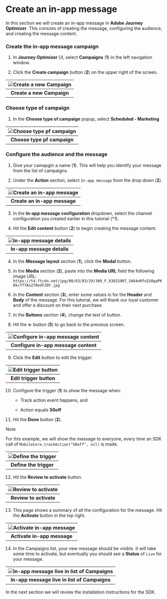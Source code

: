 # Create an in-app message

 In this section we will create an in-app message in **Adobe Journey Optimizer**. This consists of creating the message, configuring the audience, and creating the message content.

### Create the in-app message campaign

1. In **Journey Optimizer** UI, select **Campaigns** (**1**) in the left navigation window.

2. Click the **Create campaign** button (**2**) on the upper right of the screen.

| ![Create a new Campaign](assets/ajo-create-campaign.png?raw=true) |
| :---: |
| **Create a new Campaign** |

### Choose type of campaign

1. In the **Choose type of campaign** popup, select **Scheduled - Marketing**

| ![Choose type pf campaign](assets/ajo-choose-campaign-type.png?raw=true) |
| :---: |
| **Choose type pf campaign** |

### Configure the audience and the message

1. Give your camapgin a name (**1**).  This will help you identify your message from the list of campaigns.

2. Under the **Action** section, select `In-app message` from the drop down (**2**). 

| ![Create an in-app message](assets/ajo-create-iam.png?raw=true) |
| :---: |
| **Create an in-app message** |

3. In the **In-app message configuration** dropdown, select the channel configuration you created earlier in this tutorial (**1*).

4. Hit the **Edit content** button (**2**) to begin creating the message content.

| ![In-app message details](assets/ajo-iam-draft.png?raw=true) |
| :---: |
| **In-app message details** |

4. In the **Message layout** section (**1**), click the **Modal** button.

5. In the **Media** section (**2**), paste into the **Media URL** field the following image URL: `https://t4.ftcdn.net/jpg/00/63/83/29/360_F_63832907_SA64nRfoIU8qaPKDkcYT7Ax2T0eVFJDY.jpg`

6. In the **Content** section (**3**), enter some values in for the **Header** and **Body** of the message. For this tutorial, we will thank our loyal customer and offer a discount on their next purchase.

7. In the **Buttons** section (**4**), change the text of button.

8. Hit the **<-** button (**5**) to go back to the previous screen.

| ![Configure in-app message content](assets/ajo-iam-content.png?raw=true) |
| :---: |
| **Configure in-app message content** |

9. Click the **Edit** button to edit the trigger.

| ![Edit trigger button](assets/ajo-iam-edit-trigger.png?raw=true) |
| :---: |
| **Edit trigger button** |

10. Configure the trigger (**1**) to show the message when:

    - Track action event happens, and

    - Action equals **50off**    

11. Hit the **Done** button (**2**).

> [!NOTE]
> For this example, we will show the message to everyone, every time an SDK call of `MobileCore.trackAction("50off", nil)` is made.

| ![Define the trigger](assets/ajo-iam-trigger-details.png?raw=true) |
| :---: |
| **Define the trigger** |

12. Hit the **Review to activate** button.

| ![Review to activate](assets/ajo-iam-review-to-activate.png?raw=true) |
| :---: |
| **Review to activate** |

13. This page shows a summary of all the configuration for the message.  Hit the **Activate** button in the top right.

| ![Activate in-app message](assets/ajo-iam-review.png?raw=true) |
| :---: |
| **Activate in-app message** |

14. In the Campaigns list, your new message should be visible.  It will take some time to activate, but eventually you should see a **Status** of `Live` for your message.

| ![In-app message live in list of Campaigns](assets/ajo-iam-activated.png?raw=true) |
| :---: |
| **In-app message live in list of Campaigns** |

In the next section we will review the installation instructions for the SDK.
